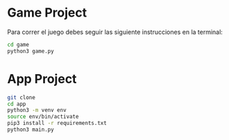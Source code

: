 # Game Project
Para correr el juego debes seguir las siguiente instrucciones en la terminal:
```sh
cd game
python3 game.py
```


# App Project
```sh
git clone
cd app
python3 -m venv env
source env/bin/activate
pip3 install -r requirements.txt
python3 main.py
```
